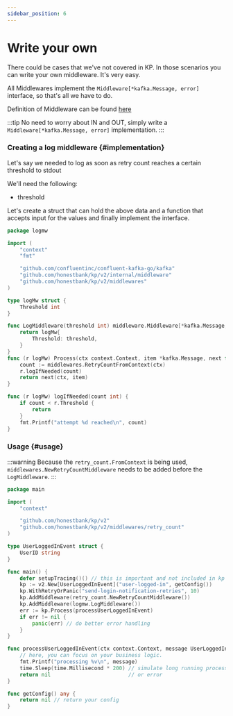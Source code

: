 ```yaml
---
sidebar_position: 6
---
```


# Write your own
There could be cases that we've not covered in KP. In those scenarios you can write your own middleware. It's very easy.

All Middlewares implement the `Middleware[*kafka.Message, error]` interface, so that's all we have to do.

Definition of Middleware can be found [here](https://github.com/honestbank/kp/blob/52ed4f94b682835508513368314962f55d59fd1b/v2/internal/middleware/middleware.go#L19-L21)

:::tip
No need to worry about IN and OUT, simply write a `Middleware[*kafka.Message, error]` implementation.
:::

### Creating a log middleware {#implementation}
Let's say we needed to log as soon as retry count reaches a certain threshold to stdout

We'll need the following:
- threshold

Let's create a struct that can hold the above data and a function that accepts input for the values and finally implement the interface.

```go
package logmw

import (
	"context"
	"fmt"

	"github.com/confluentinc/confluent-kafka-go/kafka"
	"github.com/honestbank/kp/v2/internal/middleware"
	"github.com/honestbank/kp/v2/middlewares"
)

type logMw struct {
	Threshold int
}

func LogMiddleware(threshold int) middleware.Middleware[*kafka.Message, error] {
	return logMw{
		Threshold: threshold,
	}
}
func (r logMw) Process(ctx context.Context, item *kafka.Message, next func(ctx context.Context, item *kafka.Message) error) error {
	count := middlewares.RetryCountFromContext(ctx)
	r.logIfNeeded(count)
	return next(ctx, item)
}

func (r logMw) logIfNeeded(count int) {
	if count < r.Threshold {
		return
	}
	fmt.Printf("attempt %d reached\n", count)
}
```


### Usage {#usage}

:::warning
Because the `retry_count.FromContext` is being used, `middlewares.NewRetryCountMiddleware` needs to be added before the `LogMiddleware`.
:::

```go
package main

import (
	"context"

	"github.com/honestbank/kp/v2"
	"github.com/honestbank/kp/v2/middlewares/retry_count"
)

type UserLoggedInEvent struct {
	UserID string
}

func main() {
	defer setupTracing()() // this is important and not included in kp by default
	kp := v2.New[UserLoggedInEvent]("user-logged-in", getConfig())
	kp.WithRetryOrPanic("send-login-notification-retries", 10)
	kp.AddMiddleware(retry_count.NewRetryCountMiddleware())
	kp.AddMiddleware(logmw.LogMiddleware())
	err := kp.Process(processUserLoggedInEvent)
	if err != nil {
		panic(err) // do better error handling
	}
}

func processUserLoggedInEvent(ctx context.Context, message UserLoggedInEvent) error {
	// here, you can focus on your business logic.
	fmt.Printf("processing %v\n", message)
	time.Sleep(time.Millisecond * 200) // simulate long running process
	return nil                         // or error
}

func getConfig() any {
	return nil // return your config
}
```
